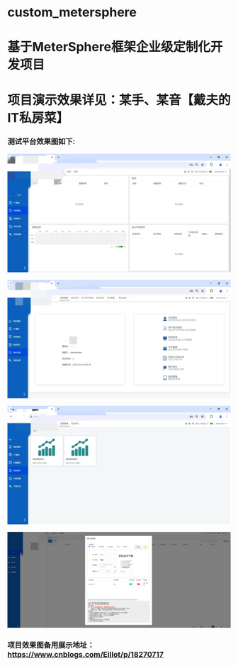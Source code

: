 # custom_metersphere
# 基于MeterSphere框架企业级定制化开发项目

# 项目演示效果详见：某手、某音【戴夫的IT私房菜】

### 测试平台效果图如下:
![工具平台效果图](https://github.com/Eillot/custom_metersphere/blob/c17e55c50c216aeb2c21e040fda673ebf9535316/001.jpg)
 
![工具平台效果图](https://github.com/Eillot/custom_metersphere/blob/c17e55c50c216aeb2c21e040fda673ebf9535316/002.jpg)
 
![工具平台效果图](https://github.com/Eillot/custom_metersphere/blob/c17e55c50c216aeb2c21e040fda673ebf9535316/003.jpg)
   
![工具平台效果图](https://github.com/Eillot/custom_metersphere/blob/c17e55c50c216aeb2c21e040fda673ebf9535316/006.png)

### 项目效果图备用展示地址：https://www.cnblogs.com/Eillot/p/18270717

